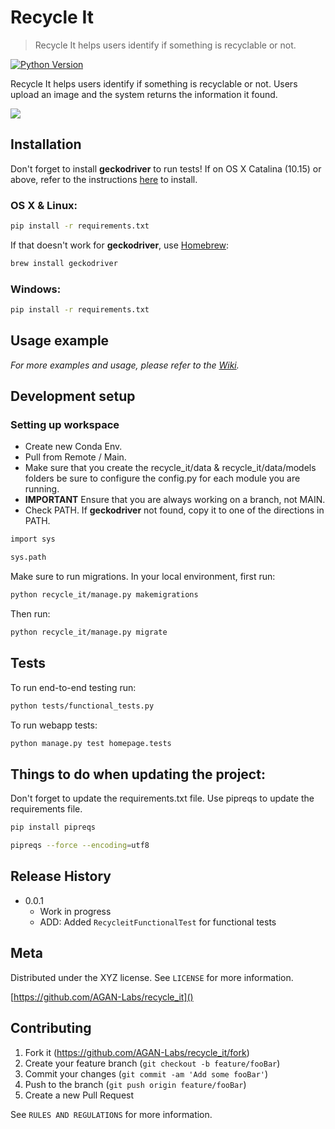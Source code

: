 # Recycle It
> Recycle It helps users identify if something is recyclable or not.


[![Python Version][python-image]][python-url]

Recycle It helps users identify if something is recyclable or not.
Users upload an image and the system returns the information it found.

![](header.png)

## Installation

Don't forget to install **geckodriver** to run tests!
If on OS X Catalina (10.15) or above, refer to the instructions [here](https://firefox-source-docs.mozilla.org/testing/geckodriver/Notarization.html) to install.

### OS X & Linux:
```sh
pip install -r requirements.txt
```

If that doesn't work for **geckodriver**, use [Homebrew](https://docs.brew.sh/Installation):
```sh
brew install geckodriver
```

### Windows:
```sh
pip install -r requirements.txt
```

## Usage example


_For more examples and usage, please refer to the [Wiki][wiki]._

## Development setup

### Setting up workspace
- Create new Conda Env.  
- Pull from Remote / Main. 
- Make sure that you create the recycle_it/data & recycle_it/data/models folders 
be sure to configure the config.py for each module you are running.  
- **IMPORTANT** Ensure that you are always working on a branch, not MAIN.  
- Check PATH. If **geckodriver** not found, copy it to one of the directions in PATH.
```sh
import sys

sys.path
````
Make sure to run migrations. In your local environment,
first run:
```sh
python recycle_it/manage.py makemigrations  
```
Then run: 
```sh
python recycle_it/manage.py migrate
```

## Tests
To run end-to-end testing run:
```sh
python tests/functional_tests.py
```

To run webapp tests:

```sh
python manage.py test homepage.tests
```
## Things to do when updating the project:
Don't forget to update the requirements.txt file.
Use pipreqs to update the requirements file.
```sh
pip install pipreqs

pipreqs --force --encoding=utf8
```

## Release History

* 0.0.1
    * Work in progress
    * ADD: Added `RecycleitFunctionalTest` for functional tests

## Meta

Distributed under the XYZ license. See ``LICENSE`` for more information.

[https://github.com/AGAN-Labs/recycle_it]()

## Contributing

1. Fork it (<https://github.com/AGAN-Labs/recycle_it/fork>)
2. Create your feature branch (`git checkout -b feature/fooBar`)
3. Commit your changes (`git commit -am 'Add some fooBar'`)
4. Push to the branch (`git push origin feature/fooBar`)
5. Create a new Pull Request

See ``RULES AND REGULATIONS`` for more information.

<!-- Markdown link & img dfn's -->
[python-image]: https://img.shields.io/badge/Made%20with-Python-1f425f.svg
[python-url]: https://python.org/
[wiki]: https://github.com/AGAN-Labs/recycle_it/wiki


  